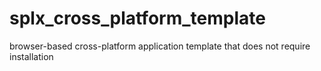 # splx_cross_platform_template
browser-based cross-platform application template that does not require installation
